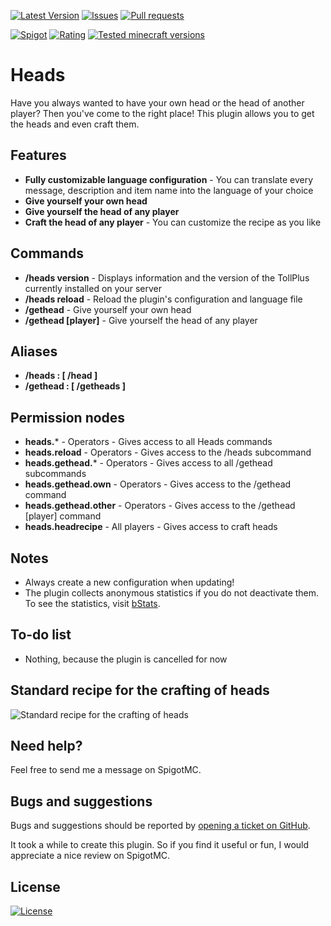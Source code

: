 [![Latest Version](https://img.shields.io/spiget/version/81202?label=Latest%20version&color=blueviolet)](https://github.com/Gaming12846/Heads/releases)
[![Issues](https://img.shields.io/github/issues/Gaming12846/Heads?label=Issues)](https://github.com/Gaming12846/Heads/issues)
[![Pull requests](https://img.shields.io/github/issues-pr/Gaming12846/Heads?label=Pull%20requests)](https://github.com/Gaming12846/Heads/pulls)

[![Spigot](https://img.shields.io/badge/Spigot-orange)](https://www.spigotmc.org/resources/81202/)
[![Rating](https://img.shields.io/spiget/rating/81202?label=Rating&color=orange)](https://www.spigotmc.org/resources/81202/reviews)
[![Tested minecraft versions](https://img.shields.io/spiget/tested-versions/81202?label=Tested%20minecraft%20versions)](https://www.spigotmc.org/resources/81202/)

# Heads

Have you always wanted to have your own head or the head of another player? Then you've come to the right place!
This plugin allows you to get the heads and even craft them.

## Features

- **Fully customizable language configuration** - You can translate every message, description and item name into the
  language of your choice
- **Give yourself your own head**
- **Give yourself the head of any player**
- **Craft the head of any player** - You can customize the recipe as you like

## Commands

- **/heads version** - Displays information and the version of the TollPlus currently installed on your server
- **/heads reload** - Reload the plugin's configuration and language file
- **/gethead** - Give yourself your own head
- **/gethead [player]** - Give yourself the head of any player

## Aliases

- **/heads : [ /head ]**
- **/gethead : [ /getheads ]**

## Permission nodes

- **heads.*** - Operators - Gives access to all Heads commands
- **heads.reload** - Operators - Gives access to the /heads <reload> subcommand
- **heads.gethead.*** - Operators - Gives access to all /gethead subcommands
- **heads.gethead.own** - Operators - Gives access to the /gethead command
- **heads.gethead.other** - Operators - Gives access to the /gethead [player] command
- **heads.headrecipe** - All players - Gives access to craft heads

## Notes

- Always create a new configuration when updating!
- The plugin collects anonymous statistics if you do not deactivate them.
  To see the statistics, visit [bStats](https://bstats.org/plugin/bukkit/Heads).

## To-do list

- Nothing, because the plugin is cancelled for now

## Standard recipe for the crafting of heads

![Standard recipe for the crafting of heads](https://up.picr.de/45725442jc.png)

## Need help?

Feel free to send me a message on SpigotMC.

## Bugs and suggestions

Bugs and suggestions should be reported
by [opening a ticket on GitHub](https://github.com/Gaming12846/Heads/issues).

It took a while to create this plugin. So if you find it useful or fun, I would appreciate a nice review on SpigotMC.

## License

[![License](https://img.shields.io/github/license/Gaming12846/Heads?label=License&color=red)](https://github.com/Gaming12846/Heads/blob/master/LICENSE)